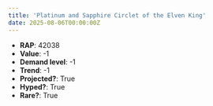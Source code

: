 ```yaml
---
title: 'Platinum and Sapphire Circlet of the Elven King'
date: 2025-08-06T00:00:00Z
---
```

- **RAP**: 42038
- **Value**: -1
- **Demand level**: -1
- **Trend**: -1
- **Projected?**: True
- **Hyped?**: True
- **Rare?**: True
